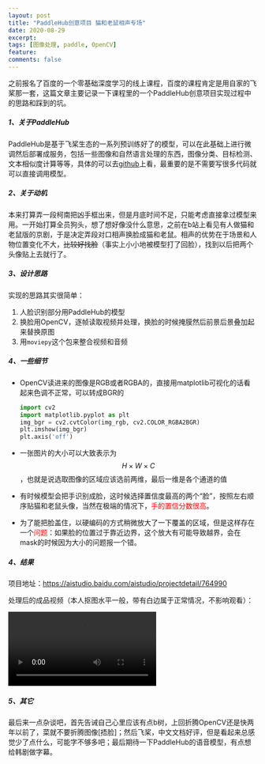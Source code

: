 ```yaml
---
layout: post
title: "PaddleHub创意项目 猫和老鼠相声专场"
date: 2020-08-29
excerpt: 
tags: [图像处理, paddle, OpenCV]
feature: 
comments: false
---
```


之前报名了百度的一个零基础深度学习的线上课程，百度的课程肯定是用自家的飞桨那一套，这篇文章主要记录一下课程里的一个PaddleHub创意项目实现过程中的思路和踩到的坑。

##### 1、关于PaddleHub

PaddleHub是基于飞桨生态的一系列预训练好了的模型，可以在此基础上进行微调然后部署成服务，包括一些图像和自然语言处理的东西，图像分类、目标检测、文本相似度计算等等，具体的可以去[github](https://github.com/PaddlePaddle/PaddleHub)上看，最重要的是不需要写很多代码就可以直接调用模型。

##### 2、关于动机

本来打算弄一段柯南把凶手框出来，但是月底时间不足，只能考虑直接拿过模型来用。一开始打算全员狗头，想了想好像没什么意思，之前在b站上看见有人做猫和老鼠版的京剧，于是决定弄段对口相声换脸成猫和老鼠。相声的优势在于场景和人物位置变化不大，~~比较好找脸~~（事实上小小地被模型打了回脸），找到以后把两个头像贴上去就行了。

##### 3、设计思路

实现的思路其实很简单：

1. 人脸识别部分用PaddleHub的模型
2. 换脸用OpenCV，逐帧读取视频并处理，换脸的时候掩膜然后前景后景叠加起来替换原图
3. 用`moviepy`这个包来整合视频和音频

##### 4、一些细节

- OpenCV读进来的图像是RGB或者RGBA的，直接用matplotlib可视化的话看起来色调不正常，可以转成BGR的

  ```python
  import cv2
  import matplotlib.pyplot as plt
  img_bgr = cv2.cvtColor(img_rgb, cv2.COLOR_RGBA2BGR)
  plt.imshow(img_bgr)
  plt.axis('off') 
  ```

- 一张图片的大小可以大致表示为$$H \times W \times C$$，也就是说选取图像的区域应该选前两维，最后一维是各个通道的值

- 有时候模型会把手识别成脸，这时候选择置信度最高的两个“脸”，按照左右顺序贴猫和老鼠头像，当然在极端的情况下，<font color="red">手的置信分数很高</font>。

- 为了能把脸盖住，以硬编码的方式稍微放大了一下覆盖的区域，但是这样存在一个<font color="red">问题</font>：如果脸的位置过于靠近边界，这个放大有可能导致越界，会在mask的时候因为大小的问题报一个错。

##### 4、结果

项目地址：https://aistudio.baidu.com/aistudio/projectdetail/764990

处理后的成品视频（本人抠图水平一般，带有白边属于正常情况，不影响观看）：

<div class="vid-wrap">
    <video controls autoplay loop>
	<source src="https://dle.oss-cn-beijing.aliyuncs.com/18-7-21/result%20%283%29.mp4" type="video/mp4">
    </video>
</div>

##### 5、其它

最后来一点杂谈吧，首先告诫自己心里应该有点b树，上回折腾OpenCV还是快两年以前了，菜就不要折腾图像[捂脸]；然后飞桨，中文文档好评，但是看起来总感觉少了点什么，可能字不够多吧；最后期待一下PaddleHub的语音模型，有点想给韩剧做字幕。

